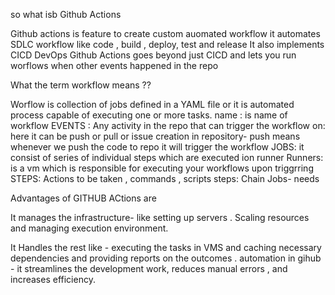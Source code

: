 so what isb Github Actions 

Github actions is feature to create custom auomated  workflow
it automates SDLC workflow like code , build , deploy, test and release
It also implements CICD DevOps 
Github Actions goes beyond just CICD and lets you run worflows when other events happened in the repo

What the term workflow means ??

Worflow is collection of jobs defined in a YAML file or it is automated process capable of executing one or more tasks.
name : is name of workflow
EVENTS : Any activity in the repo that can trigger the workflow
on: here it can be push or pull or issue creation in repository- push means whenever we push the code to repo it will trigger the workflow
JOBS: it consist of series of individual steps which are executed ion runner
Runners: is  a vm which is responsible for executing your workflows upon triggrring 
STEPS: Actions to be taken , commands , scripts 
steps:
Chain Jobs- needs

Advantages of GITHUB ACtions are 

It manages the infrastructure- like setting up servers . Scaling resources and managing execution environment.

It Handles the rest like - executing the tasks in VMS and caching necessary  dependencies  and providing reports on the outcomes .
automation in gihub - it streamlines the development work, reduces manual errors , and increases efficiency.

